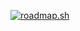 [![roadmap.sh](https://roadmap.sh/card/wide/6702fe24fb4be684db195c06?variant=dark&roadmaps=backend)](https://roadmap.sh)
